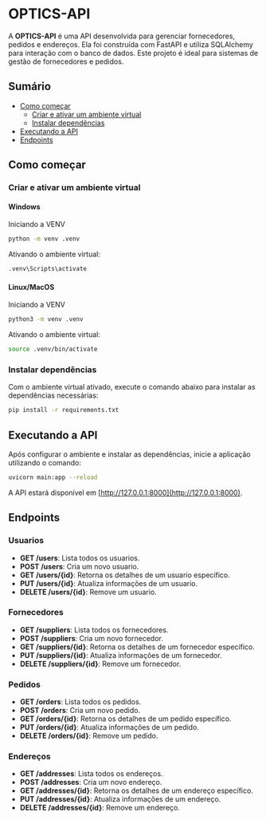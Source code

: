 # OPTICS-API

A **OPTICS-API** é uma API desenvolvida para gerenciar fornecedores, pedidos e endereços. Ela foi construída com FastAPI e utiliza SQLAlchemy para interação com o banco de dados. Este projeto é ideal para sistemas de gestão de fornecedores e pedidos.

## Sumário
- [Como começar](#como-começar)
  - [Criar e ativar um ambiente virtual](#criar-e-ativar-um-ambiente-virtual)
  - [Instalar dependências](#instalar-dependências)
- [Executando a API](#executando-a-api)
- [Endpoints](#endpoints)

## Como começar

### Criar e ativar um ambiente virtual

#### Windows
Iniciando a VENV
```sh
python -m venv .venv
```
Ativando o ambiente virtual:
```sh
.venv\Scripts\activate
```

#### Linux/MacOS
Iniciando a VENV
```sh
python3 -m venv .venv
```
Ativando o ambiente virtual:
```sh
source .venv/bin/activate
```

### Instalar dependências

Com o ambiente virtual ativado, execute o comando abaixo para instalar as dependências necessárias:
```sh
pip install -r requirements.txt
```

## Executando a API

Após configurar o ambiente e instalar as dependências, inicie a aplicação utilizando o comando:
```sh
uvicorn main:app --reload
```
A API estará disponível em [http://127.0.0.1:8000](http://127.0.0.1:8000).

## Endpoints

### Usuarios
- **GET /users**: Lista todos os usuarios.
- **POST /users**: Cria um novo usuario.
- **GET /users/{id}**: Retorna os detalhes de um usuario específico.
- **PUT /users/{id}**: Atualiza informações de um usuario.
- **DELETE /users/{id}**: Remove um usuario.

### Fornecedores
- **GET /suppliers**: Lista todos os fornecedores.
- **POST /suppliers**: Cria um novo fornecedor.
- **GET /suppliers/{id}**: Retorna os detalhes de um fornecedor específico.
- **PUT /suppliers/{id}**: Atualiza informações de um fornecedor.
- **DELETE /suppliers/{id}**: Remove um fornecedor.

### Pedidos
- **GET /orders**: Lista todos os pedidos.
- **POST /orders**: Cria um novo pedido.
- **GET /orders/{id}**: Retorna os detalhes de um pedido específico.
- **PUT /orders/{id}**: Atualiza informações de um pedido.
- **DELETE /orders/{id}**: Remove um pedido.

### Endereços
- **GET /addresses**: Lista todos os endereços.
- **POST /addresses**: Cria um novo endereço.
- **GET /addresses/{id}**: Retorna os detalhes de um endereço específico.
- **PUT /addresses/{id}**: Atualiza informações de um endereço.
- **DELETE /addresses/{id}**: Remove um endereço.